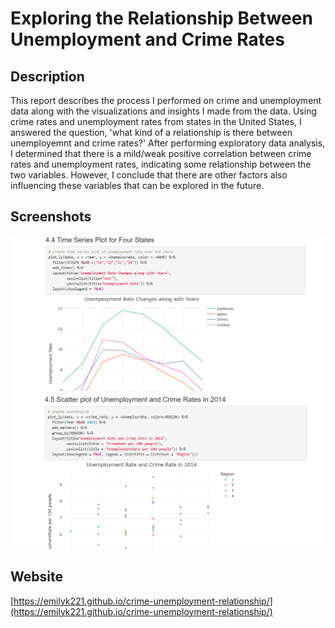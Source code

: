 # Exploring the Relationship Between Unemployment and Crime Rates

## Description

This report describes the process I performed on crime and unemployment data along with the visualizations and insights I made from the data. Using crime rates and unemployment rates from states in the United States, I answered the question, 'what kind of a relationship is there between unemployemnt and crime rates?' After performing exploratory data analysis, I determined that there is a mild/weak positive correlation between crime rates and unemployment rates, indicating some relationship between the two variables. However, I conclude that there are other factors also influencing these variables that can be explored in the future.

## Screenshots
![Time Series Plot-Unemployment Rate](images/Time_Series_Unemployment_Rate.png)
![Scatterplot Unemployment vs Crime Rates](images/Scatterplot_Unemployemnt_vs_Crime.png)

## Website
[https://emilyk221.github.io/crime-unemployment-relationship/](https://emilyk221.github.io/crime-unemployment-relationship/)
